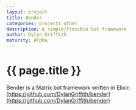 ```yaml
---
layout: project
title: Bender
categories: projects other
description: A simple/flexible bot framework
author: Dylan Griffith
maturity: Alpha
---
```


# {{ page.title }}
Bender is a Matrix bot framework written in Elixir: [https://github.com/DylanGriffith/bender](https://github.com/DylanGriffith/bender)
